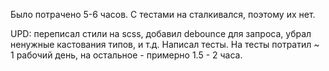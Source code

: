 Было потрачено 5-6 часов. С тестами на сталкивался, поэтому их нет.

UPD: переписал стили на scss, добавил debounce для запроса, убрал ненужные кастования типов, и т.д. Написал тесты.
На тесты потратил ~ 1 рабочий день, на остальное - примерно 1.5 - 2 часа.
